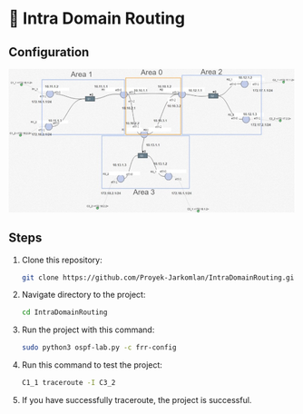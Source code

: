 # 📄 **Intra Domain Routing**

## **Configuration**

![Static Routing Configuration](https://github.com/Proyek-Jarkomlan/IntraDomainRouting/blob/main/assets/Intra%20Domain%20Routing.jpg?raw=true)

## **Steps**
1. Clone this repository:
   ```bash
   git clone https://github.com/Proyek-Jarkomlan/IntraDomainRouting.git
2. Navigate directory to the project:
   ```bash
   cd IntraDomainRouting
3. Run the project with this command:
   ```bash
   sudo python3 ospf-lab.py -c frr-config
4. Run this command to test the project:
   ```bash
   C1_1 traceroute -I C3_2
5. If you have successfully traceroute, the project is successful.
